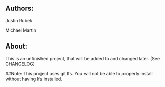 ## Authors:
Justin Rubek

Michael Martin

## About:
This is an unfinished project, that will be added to and changed later. (See CHANGELOG) 


##Note:
This project uses git lfs. You will not be able to properly install without having lfs installed.
